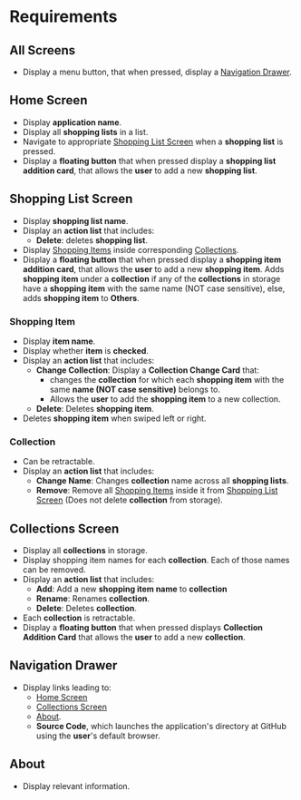 # Requirements

## All Screens

* Display a menu button, that when pressed, display a [Navigation Drawer](#navigation-drawer).

## Home Screen

* Display **application name**.
* Display all **shopping lists** in a list.
* Navigate to appropriate [Shopping List Screen](#shopping-list-screen) when a **shopping list** is pressed.
* Display a **floating button** that when pressed display a **shopping list addition card**, that allows the **user** to add a new **shopping list**.

## Shopping List Screen

* Display **shopping list name**.
* Display an **action list** that includes:
  * **Delete**: deletes **shopping list**.
* Display [Shopping Items](#shopping-item) inside corresponding [Collections](#collection).
* Display a **floating button** that when pressed display a **shopping item addition card**, that allows the **user** to add a new **shopping item**. Adds **shopping item** under a **collection** if any of the **collections** in storage have a **shopping item** with the same name (NOT case sensitive), else, adds **shopping item** to **Others**.

### Shopping Item

* Display **item name**.
* Display whether **item** is **checked**.
* Display an **action list** that includes:
  * **Change Collection**: Display a **Collection Change Card** that:
    * changes the **collection** for which each **shopping item** with the same **name (NOT case sensitive)** belongs to.
    * Allows the **user** to add the **shopping item** to a new collection.
  * **Delete**: Deletes **shopping item**.
* Deletes **shopping item** when swiped left or right.

### Collection

* Can be retractable.
* Display an **action list** that includes:
  * **Change Name**: Changes **collection** name across all **shopping lists**.
  * **Remove**: Remove all [Shopping Items](#shopping-item) inside it from [Shopping List Screen](#shopping-list-screen) (Does not delete **collection** from storage).

## Collections Screen

* Display all **collections** in storage.
* Display shopping item names for each **collection**. Each of those names can be removed.
* Display an **action list** that includes:
  * **Add**: Add a new **shopping item name** to **collection**
  * **Rename**: Renames **collection**.
  * **Delete**: Deletes **collection**.
* Each **collection** is retractable.
* Display a **floating button** that when pressed displays **Collection Addition Card** that allows the **user** to add a new **collection**.

## Navigation Drawer

* Display links leading to:
  * [Home Screen](#home-screen)
  * [Collections Screen](#collections-screen)
  * [About](#about).
  * **Source Code**, which launches the application's directory at GitHub using the **user**'s default browser.

## About

* Display relevant information.
